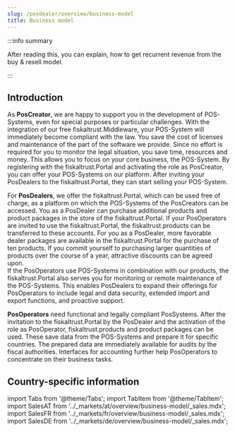 ```yaml
---
slug: /posdealer/overview/business-model
title: Business model
---
```



:::info summary

After reading this, you can explain, how to get recurrent revenue from the buy & resell model.

:::

## Introduction

As **PosCreator**, we are happy to support you in the development of POS-Systems, even for special purposes or particular challenges. With the integration of our free fiskaltrust.Middleware, your POS-System will immediately become compliant with the law. You save the cost of licenses and maintenance of the part of the software we provide. Since no effort is required for you to monitor the legal situation, you save time, resources and money. This allows you to focus on your core business, the POS-System. By registering with the fiskaltrust.Portal and activating the role as PosCreator, you can offer your POS-Systems on our platform. After inviting your PosDealers to the fiskaltrust.Portal, they can start selling your POS-System.

For **PosDealers**, we offer the fiskaltrust.Portal, which can be used free of charge, as a platform on which the POS-Systems of the PosCreators can be accessed. You as a PosDealer can purchase additional products and product packages in the store of the fiskaltrust.Portal. 
If your PosOperators are invited to use the fiskaltrust.Portal, the fiskaltrust.products can be transferred to these accounts. For you as a PosDealer, more favorable dealer packages are available in the fiskaltrust.Portal for the purchase of ten products. If you commit yourself to purchasing larger quantities of products over the course of a year, attractive discounts can be agreed upon.  
If the PosOperators use POS-Systems in combination with our products, the fiskaltrust.Portal also serves you for monitoring or remote maintenance of the POS-Systems. This enables PosDealers to expand their offerings for PosOperators to include legal and data security, extended import and export functions, and proactive support.

**PosOperators** need functional and legally compliant PosSystems. After the invitation to the fiskaltrust.Portal by the PosDealer and the activation of the role as PosOperator, fiskaltrust.products and product packages can be used. These save data from the POS-Systems and prepare it for specific countries. The prepared data are immediately available for audits by the fiscal authorities. Interfaces for accounting further help PosOperators to concentrate on their business tasks.

## Country-specific information

import Tabs from '@theme/Tabs';
import TabItem from '@theme/TabItem';
import SalesAT from '../_markets/at/overview/business-model/_sales.mdx';
import SalesFR from '../_markets/fr/overview/business-model/_sales.mdx';
import SalesDE from '../_markets/de/overview/business-model/_sales.mdx';

<Tabs groupId="market">

  <TabItem value="AT" label="Austria">
    <SalesAT />
  </TabItem>

  <TabItem value="FR" label="France">
    <SalesFR />
  </TabItem>

  <TabItem value="DE" label="Germany">
    <SalesDE />
  </TabItem>

</Tabs>